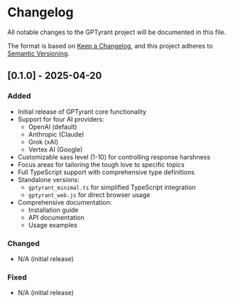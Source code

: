 # Changelog

All notable changes to the GPTyrant project will be documented in this file.

The format is based on [Keep a Changelog](https://keepachangelog.com/en/1.0.0/),
and this project adheres to [Semantic Versioning](https://semver.org/spec/v2.0.0.html).

## [0.1.0] - 2025-04-20

### Added
- Initial release of GPTyrant core functionality
- Support for four AI providers:
  - OpenAI (default)
  - Anthropic (Claude)
  - Grok (xAI)
  - Vertex AI (Google)
- Customizable sass level (1-10) for controlling response harshness
- Focus areas for tailoring the tough love to specific topics
- Full TypeScript support with comprehensive type definitions
- Standalone versions:
  - `gptyrant_minimal.ts` for simplified TypeScript integration
  - `gptyrant_web.js` for direct browser usage
- Comprehensive documentation:
  - Installation guide
  - API documentation
  - Usage examples

### Changed
- N/A (initial release)

### Fixed
- N/A (initial release)